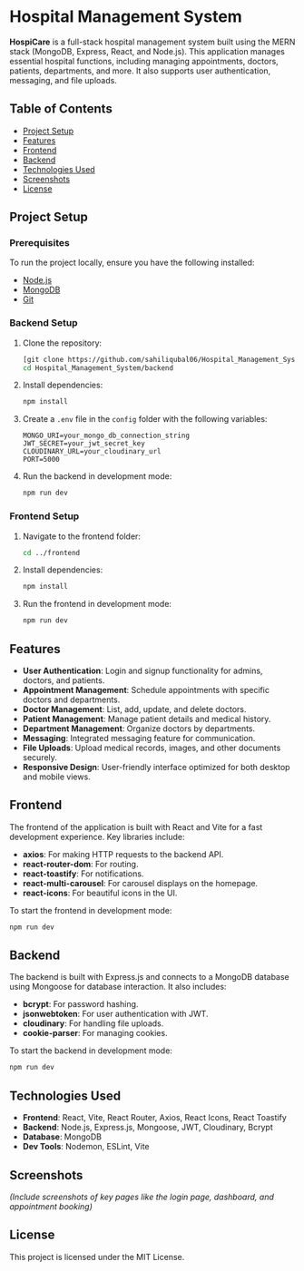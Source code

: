 
# Hospital Management System

**HospiCare** is a full-stack hospital management system built using the MERN stack (MongoDB, Express, React, and Node.js). This application manages essential hospital functions, including managing appointments, doctors, patients, departments, and more. It also supports user authentication, messaging, and file uploads.

## Table of Contents
- [Project Setup](#project-setup)
- [Features](#features)
- [Frontend](#frontend)
- [Backend](#backend)
- [Technologies Used](#technologies-used)
- [Screenshots](#screenshots)
- [License](#license)

## Project Setup

### Prerequisites
To run the project locally, ensure you have the following installed:
- [Node.js](https://nodejs.org/en/)
- [MongoDB](https://www.mongodb.com/)
- [Git](https://git-scm.com/)

### Backend Setup
1. Clone the repository:
    ```bash
    [git clone https://github.com/sahiliqubal06/Hospital_Management_System.git
    cd Hospital_Management_System/backend
    ```

2. Install dependencies:
    ```bash
    npm install
    ```

3. Create a `.env` file in the `config` folder with the following variables:
    ```plaintext
    MONGO_URI=your_mongo_db_connection_string
    JWT_SECRET=your_jwt_secret_key
    CLOUDINARY_URL=your_cloudinary_url
    PORT=5000
    ```

4. Run the backend in development mode:
    ```bash
    npm run dev
    ```

### Frontend Setup
1. Navigate to the frontend folder:
    ```bash
    cd ../frontend
    ```

2. Install dependencies:
    ```bash
    npm install
    ```

3. Run the frontend in development mode:
    ```bash
    npm run dev
    ```

## Features
- **User Authentication**: Login and signup functionality for admins, doctors, and patients.
- **Appointment Management**: Schedule appointments with specific doctors and departments.
- **Doctor Management**: List, add, update, and delete doctors.
- **Patient Management**: Manage patient details and medical history.
- **Department Management**: Organize doctors by departments.
- **Messaging**: Integrated messaging feature for communication.
- **File Uploads**: Upload medical records, images, and other documents securely.
- **Responsive Design**: User-friendly interface optimized for both desktop and mobile views.

## Frontend
The frontend of the application is built with React and Vite for a fast development experience. Key libraries include:
- **axios**: For making HTTP requests to the backend API.
- **react-router-dom**: For routing.
- **react-toastify**: For notifications.
- **react-multi-carousel**: For carousel displays on the homepage.
- **react-icons**: For beautiful icons in the UI.

To start the frontend in development mode:
```bash
npm run dev
```

## Backend
The backend is built with Express.js and connects to a MongoDB database using Mongoose for database interaction. It also includes:
- **bcrypt**: For password hashing.
- **jsonwebtoken**: For user authentication with JWT.
- **cloudinary**: For handling file uploads.
- **cookie-parser**: For managing cookies.

To start the backend in development mode:
```bash
npm run dev
```

## Technologies Used
- **Frontend**: React, Vite, React Router, Axios, React Icons, React Toastify
- **Backend**: Node.js, Express.js, Mongoose, JWT, Cloudinary, Bcrypt
- **Database**: MongoDB
- **Dev Tools**: Nodemon, ESLint, Vite

## Screenshots
*(Include screenshots of key pages like the login page, dashboard, and appointment booking)*

## License
This project is licensed under the MIT License.

